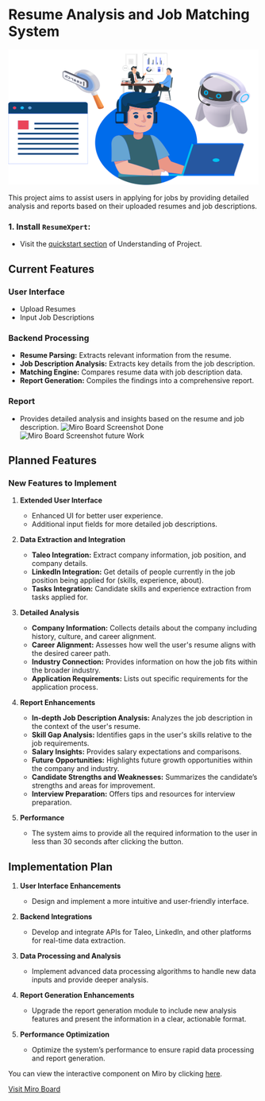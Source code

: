 # Resume Analysis and Job Matching System

<p align="center">
  <img src='mis/logo1.svg' width=550>
</p>

This project aims to assist users in applying for jobs by providing detailed analysis and reports based on their uploaded resumes and job descriptions.

### 1. Install `ResumeXpert`:
- Visit the [quickstart section](installations.md#%EF%B8%8F-quickstart) of Understanding of Project.

## Current Features

### User Interface
- Upload Resumes
- Input Job Descriptions
### Backend Processing
- **Resume Parsing:** Extracts relevant information from the resume.
- **Job Description Analysis:** Extracts key details from the job description.
- **Matching Engine:** Compares resume data with job description data.
- **Report Generation:** Compiles the findings into a comprehensive report.

### Report
- Provides detailed analysis and insights based on the resume and job description.
![Miro Board Screenshot Done](https://res.cloudinary.com/dg9wkitg0/image/upload/v1721214039/zzybxdr7bclfizx48wes.png)
![Miro Board Screenshot future Work](
    <img src='mis/need to do.png' width=550>)

## Planned Features

### New Features to Implement

1. **Extended User Interface**
   - Enhanced UI for better user experience.
   - Additional input fields for more detailed job descriptions.

2. **Data Extraction and Integration**
   - **Taleo Integration:** Extract company information, job position, and company details.
   - **LinkedIn Integration:** Get details of people currently in the job position being applied for (skills, experience, about).
   - **Tasks Integration:** Candidate skills and experience extraction from tasks applied for.

3. **Detailed Analysis**
   - **Company Information:** Collects details about the company including history, culture, and career alignment.
   - **Career Alignment:** Assesses how well the user's resume aligns with the desired career path.
   - **Industry Connection:** Provides information on how the job fits within the broader industry.
   - **Application Requirements:** Lists out specific requirements for the application process.

4. **Report Enhancements**
   - **In-depth Job Description Analysis:** Analyzes the job description in the context of the user's resume.
   - **Skill Gap Analysis:** Identifies gaps in the user's skills relative to the job requirements.
   - **Salary Insights:** Provides salary expectations and comparisons.
   - **Future Opportunities:** Highlights future growth opportunities within the company and industry.
   - **Candidate Strengths and Weaknesses:** Summarizes the candidate’s strengths and areas for improvement.
   - **Interview Preparation:** Offers tips and resources for interview preparation.

5. **Performance**
   - The system aims to provide all the required information to the user in less than 30 seconds after clicking the button.

## Implementation Plan

1. **User Interface Enhancements**
   - Design and implement a more intuitive and user-friendly interface.

2. **Backend Integrations**
   - Develop and integrate APIs for Taleo, LinkedIn, and other platforms for real-time data extraction.

3. **Data Processing and Analysis**
   - Implement advanced data processing algorithms to handle new data inputs and provide deeper analysis.

4. **Report Generation Enhancements**
   - Upgrade the report generation module to include new analysis features and present the information in a clear, actionable format.

5. **Performance Optimization**
   - Optimize the system’s performance to ensure rapid data processing and report generation.

You can view the interactive component on Miro by clicking [here](https://miro.com/welcomeonboard/NmVKY1cwQUlhY3JhYWphNXlIQ1VqNnhhN1hLRDZJWmE0cWczUWM2S3JWZFRIZExuNkkydzZGdGRISnFNOUxMNnwzNDU4NzY0NTY3NDA3MDI5OTU0fDI=?share_link_id=262308642756).



[Visit Miro Board](https://miro.com/welcomeonboard/NmVKY1cwQUlhY3JhYWphNXlIQ1VqNnhhN1hLRDZJWmE0cWczUWM2S3JWZFRIZExuNkkydzZGdGRISnFNOUxMNnwzNDU4NzY0NTY3NDA3MDI5OTU0fDI=?share_link_id=563417039097)

